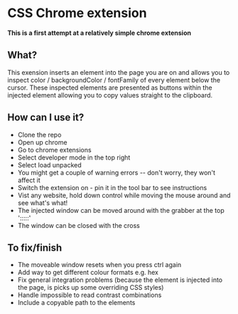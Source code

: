 # CSS Chrome extension

**This is a first attempt at a relatively simple chrome extension**

## What?
This exension inserts an element into the page you are on and allows you to inspect color / backgroundColor / fontFamily of every element below the cursor.
These inspected elements are presented as buttons within the injected element allowing you to copy values straight to the clipboard.

## How can I use it?
* Clone the repo
* Open up chrome
* Go to chrome extensions
* Select developer mode in the top right
* Select load unpacked
* You might get a couple of warning errors -- don't worry, they won't affect it
* Switch the extension on - pin it in the tool bar to see instructions
* Vist any website, hold down control while moving the mouse around and see what's what!
* The injected window can be moved around with the grabber at the top ':::::'
* The window can be closed with the cross

## To fix/finish
* The moveable window resets when you press ctrl again
* Add way to get different colour formats e.g. hex
* Fix general integration problems (because the element is injected into the page, is picks up some overriding CSS styles)
* Handle impossible to read contrast combinations
* Include a copyable path to the elements
